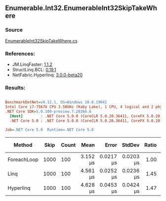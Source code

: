 ﻿## Enumerable.Int32.EnumerableInt32SkipTakeWhere

### Source
[EnumerableInt32SkipTakeWhere.cs](../LinqBenchmarks/Enumerable/Int32/EnumerableInt32SkipTakeWhere.cs)

### References:
- JM.LinqFaster: [1.1.2](https://www.nuget.org/packages/JM.LinqFaster/1.1.2)
- StructLinq.BCL: [0.19.1](https://www.nuget.org/packages/StructLinq.BCL/0.19.1)
- NetFabric.Hyperlinq: [3.0.0-beta20](https://www.nuget.org/packages/NetFabric.Hyperlinq/3.0.0-beta20)

### Results:
``` ini

BenchmarkDotNet=v0.12.1, OS=Windows 10.0.19042
Intel Core i7-7567U CPU 3.50GHz (Kaby Lake), 1 CPU, 4 logical and 2 physical cores
.NET Core SDK=5.0.100-preview.7.20366.6
  [Host]        : .NET Core 5.0.0 (CoreCLR 5.0.20.36411, CoreFX 5.0.20.36411), X64 RyuJIT
  .NET Core 5.0 : .NET Core 5.0.0 (CoreCLR 5.0.20.36411, CoreFX 5.0.20.36411), X64 RyuJIT

Job=.NET Core 5.0  Runtime=.NET Core 5.0  

```
|      Method | Skip | Count |     Mean |     Error |    StdDev | Ratio | RatioSD |  Gen 0 | Gen 1 | Gen 2 | Allocated | CacheMisses/Op | BranchMispredictions/Op |
|------------ |----- |------ |---------:|----------:|----------:|------:|--------:|-------:|------:|------:|----------:|---------------:|------------------------:|
| ForeachLoop | 1000 |   100 | 3.152 μs | 0.0217 μs | 0.0203 μs |  1.00 |    0.00 | 0.0191 |     - |     - |      40 B |              1 |                       2 |
|        Linq | 1000 |   100 | 4.561 μs | 0.0252 μs | 0.0236 μs |  1.45 |    0.01 | 0.0992 |     - |     - |     208 B |              3 |                       3 |
|   Hyperlinq | 1000 |   100 | 4.628 μs | 0.0453 μs | 0.0424 μs |  1.47 |    0.02 | 0.0992 |     - |     - |     208 B |              3 |                       4 |
